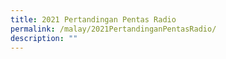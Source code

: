 ```yaml
---
title: 2021 Pertandingan Pentas Radio
permalink: /malay/2021PertandinganPentasRadio/
description: ""
---
```

